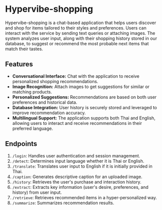 # Hypervibe-shopping

Hypervibe-shopping is a chat-based application that helps users discover and shop for items tailored to their styles and preferences. Users can interact with the service by sending text queries or attaching images. The system analyzes user input, along with their shopping history stored in our database, to suggest or recommend the most probable next items that match their tastes.

## Features
- **Conversational Interface:** Chat with the application to receive personalized shopping recommendations.
- **Image Recognition:** Attach images to get suggestions for similar or matching products.
- **Personalized Suggestions:** Recommendations are based on both user preferences and historical data.
- **Database Integration:** User history is securely stored and leveraged to improve recommendation accuracy.
- **Multilingual Support:** The application supports both Thai and English, allowing users to interact and receive recommendations in their preferred language.

## Endpoints
1. `/login`: Handles user authentication and session management.
2. `/detect`: Determines input language whether it is Thai or English.
3. `/translate`: Translates user input to English if it is initially provided in Thai.
4. `/caption`: Generates descriptive caption for an uploaded image.
5. `/history`: Retrieves the user's purchase and interaction history.
6. `/extract`: Extracts key information (user's desire, preferences, and history) from user input.
7. `/retrieve`: Retrieves recommended items in a hyper-personalized way.
8. `/summarize`: Summarizes recommendation results.
